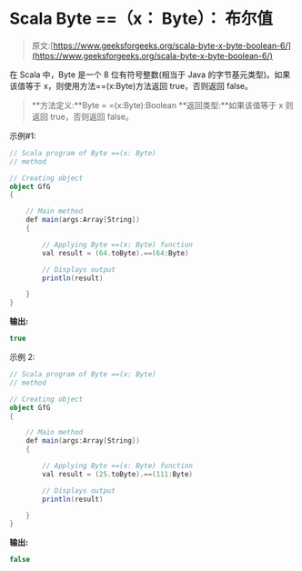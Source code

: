 # Scala Byte ==（x： Byte）： 布尔值

> 原文:[https://www.geeksforgeeks.org/scala-byte-x-byte-boolean-6/](https://www.geeksforgeeks.org/scala-byte-x-byte-boolean-6/)

在 Scala 中，Byte 是一个 8 位有符号整数(相当于 Java 的字节基元类型)。如果该值等于 x，则使用方法==(x:Byte)方法返回 true，否则返回 false。

> **方法定义:**Byte = =(x:Byte):Boolean
> **返回类型:**如果该值等于 x 则返回 true，否则返回 false。

示例#1:

```scala
// Scala program of Byte ==(x: Byte)
// method 

// Creating object 
object GfG 
{ 

    // Main method 
    def main(args:Array[String]) 
    { 

        // Applying Byte ==(x: Byte) function 
        val result = (64.toByte).==(64:Byte) 

        // Displays output 
        println(result) 

    } 
} 
```

**输出:**

```scala
true
```

示例 2:

```scala
// Scala program of Byte ==(x: Byte)
// method 

// Creating object 
object GfG 
{ 

    // Main method 
    def main(args:Array[String]) 
    { 

        // Applying Byte ==(x: Byte) function 
        val result = (25.toByte).==(111:Byte) 

        // Displays output 
        println(result) 

    } 
} 
```

**输出:**

```scala
false
```